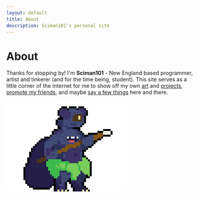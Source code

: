 ```yaml
---
layout: default
title: About
description: Sciman101's personal site
---
```

# About

Thanks for stopping by! I'm **Sciman101** - New England based programmer, artist and tinkerer (and for the time being, student). This site serves as a little corner of the internet for me to show off my own [art](/art.html) and [projects](/projects.html), [promote my friends](/spotlight.html), and maybe [say a few things](/blog.html) here and there.

![Iekika sprite from Tussle Punks](/assets/img/Iekika.gif)